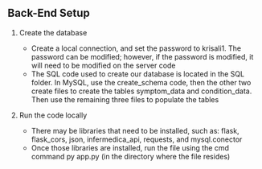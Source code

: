## Back-End Setup

1. Create the database
   - Create a local connection, and set the password to krisali1. The password can be modified; however, if the password is modified, it will need to be modified on the server code
   - The SQL code used to create our database is located in the SQL folder. In MySQL, use the create_schema code, then the other two create files to create the tables symptom_data and condition_data. Then use the remaining three files to populate the tables

2. Run the code locally
   - There may be libraries that need to be installed, such as: flask, flask_cors, json, infermedica_api, requests, and mysql.conector
   - Once those libraries are installed, run the file using the cmd command py app.py (in the directory where the file resides)
